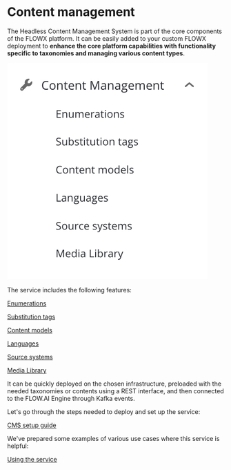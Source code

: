 # Content management

The Headless Content Management System is part of the core components of the FLOWX platform. It can be easily added to your custom FLOWX deployment to **enhance the core platform capabilities with functionality specific to taxonomies and managing various content types**.

![](../../../img/content_management.png#center)

The service includes the following features:


[Enumerations](enumerations)

[Substitution tags](substitution-tags)

[Content models](content-models)

[Languages](languages)

[Source systems](source-systems)

[Media Library](media-library)

It can be quickly deployed on the chosen infrastructure, preloaded with the needed taxonomies or contents using a REST interface, and then connected to the FLOW.AI Engine through Kafka events.

Let's go through the steps needed to deploy and set up the service:

[CMS setup guide](../../../../platform-setup-guides/audit-setup-guide/)

We've prepared some examples of various use cases where this service is helpful:

[Using the service](using-the-service)
